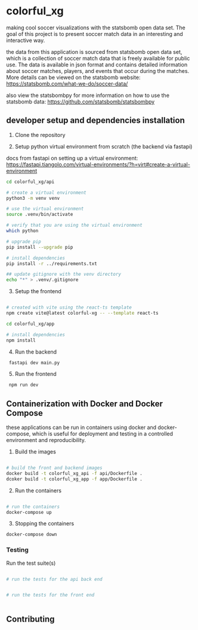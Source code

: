 # colorful_xg

making cool soccer visualizations with the statsbomb open data set. The goal of this project is to present soccer match data in an interesting and interactive way.

the data from this application is sourced from statsbomb open data set, which is a collection of soccer match data that is freely available for public use. The data is available in json format and contains detailed information about soccer matches, players, and events that occur during the matches. More details can be viewed on the statsbomb website: https://statsbomb.com/what-we-do/soccer-data/

also view the statsbombpy for more information on how to use the statsbomb data:
https://github.com/statsbomb/statsbombpy


## developer setup and dependencies installation


1. Clone the repository

2. Setup python virtual environment from scratch (the backend via fastapi)

docs from fastapi on setting up a virtual environment:
https://fastapi.tiangolo.com/virtual-environments/?h=virt#create-a-virtual-environment


```bash
cd colorful_xg/api 

# create a virtual environment
python3 -m venv venv

# use the virtual environment 
source .venv/bin/activate

# verify that you are using the virtual environment
which python

# upgrade pip
pip install --upgrade pip

# install dependencies
pip install -r ../requirements.txt

## update gitignore with the venv directory
echo "*" > .venv/.gitignore

```

3. Setup the frontend

```bash

# created with vite using the react-ts template
npm create vite@latest colorful-xg -- --template react-ts

cd colorful_xg/app

# install dependencies
npm install

```


4. Run the backend

```bash
 fastapi dev main.py
```

5. Run the frontend

```bash
 npm run dev
```


## Containerization with Docker and Docker Compose

these applications can be run in containers using docker and docker-compose, which is useful for deployment and testing in a controlled environment and reproducibility.

1. Build the images

```bash

# build the front and backend images
docker build -t colorful_xg_api -f api/Dockerfile .
dcoker build -t colorful_xg_app -f app/Dockerfile .

```

2. Run the containers

```bash

# run the containers
docker-compose up

```

3. Stopping the containers

```bash
docker-compose down
```


### Testing

Run the test suite(s)

```bash

# run the tests for the api back end


# run the tests for the front end



```



## Contributing
